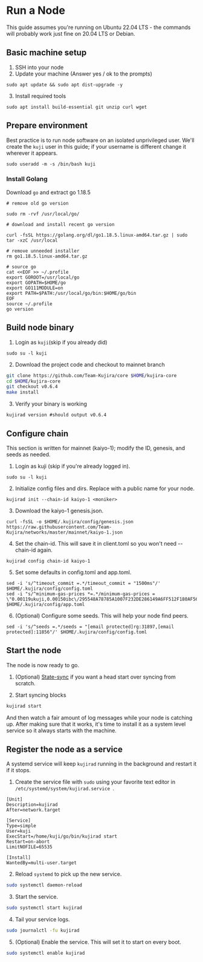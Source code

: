 # Run a Node

This guide assumes you're running on Ubuntu 22.04 LTS - the commands will probably work just fine on 20.04 LTS or Debian.

## Basic machine setup

1. SSH into your node
2. Update your machine (Answer yes / ok to the prompts)

```
sudo apt update && sudo apt dist-upgrade -y
```

3. Install required tools

```
sudo apt install build-essential git unzip curl wget
```

## Prepare environment

Best practice is to run node software on an isolated unprivileged user. We'll create the ```kuji``` user in this guide; if your username is different change it wherever it appears. 

```
sudo useradd -m -s /bin/bash kuji
```

### Install Golang

Download `go` and extract go 1.18.5

```
# remove old go version

sudo rm -rvf /usr/local/go/

# download and install recent go version

curl -fsSL https://golang.org/dl/go1.18.5.linux-amd64.tar.gz | sudo tar -xzC /usr/local

# remove unneeded installer
rm go1.18.5.linux-amd64.tar.gz

# source go
cat <<EOF >> ~/.profile
export GOROOT=/usr/local/go
export GOPATH=$HOME/go
export GO111MODULE=on
export PATH=$PATH:/usr/local/go/bin:$HOME/go/bin
EOF
source ~/.profile
go version
```

## Build node binary

1. Login as ```kuji```(skip if you already did)

```
sudo su -l kuji
```

2. Download the project code and checkout to mainnet branch

```bash
git clone https://github.com/Team-Kujira/core $HOME/kujira-core
cd $HOME/kujira-core
git checkout v0.6.4
make install
```

3. Verify your binary is working

```
kujirad version #should output v0.6.4
```

## Configure chain

This section is written for mainnet (kaiyo-1); modify the ID, genesis, and seeds as needed.

1. Login as kuji (skip if you're already logged in).

```
sudo su -l kuji
```

2. Initialize config files and dirs. Replace <moniker> with a public name for your node.

```
kujirad init --chain-id kaiyo-1 <moniker>
```
3. Download the kaiyo-1 genesis.json.

```
curl -fsSL -o $HOME/.kujira/config/genesis.json https://raw.githubusercontent.com/Team-Kujira/networks/master/mainnet/kaiyo-1.json
```
4. Set the chain-id. This will save it in client.toml so you won't need --chain-id again.

```
kujirad config chain-id kaiyo-1
```

5. Set some defaults in config.toml and app.toml.

```
sed -i 's/^timeout_commit =.*/timeout_commit = "1500ms"/' $HOME/.kujira/config/config.toml
sed -i "s/^minimum-gas-prices *=.*/minimum-gas-prices = \"0.00119ukuji,0.00150ibc\/295548A78785A1007F232DE286149A6FF512F180AF5657780FC89C009E2C348F,0.000125ibc\/27394FB092D2ECCD56123C74F36E4C1F926001CEADA9CA97EA622B25F41E5EB2,0.00126ibc\/47BD209179859CDE4A2806763D7189B6E6FE13A17880FE2B42DE1E6C1E329E23,0.00652ibc\/3607EB5B5E64DD1C0E12E07F077FF470D5BC4706AFCBC98FE1BA960E5AE4CE07,617283951ibc\/F3AA7EF362EC5E791FE78A0F4CCC69FEE1F9A7485EB1A8CAB3F6601C00522F10,0.000288ibc\/EFF323CC632EC4F747C61BCE238A758EFDB7699C3226565F7C20DA06509D59A5,5ibc\/DA59C009A0B3B95E0549E6BF7B075C8239285989FF457A8EDDBB56F10B2A6986,0.00137ibc\/A358D7F19237777AF6D8AD0E0F53268F8B18AE8A53ED318095C14D6D7F3B2DB5,0.0488ibc\/4F393C3FCA4190C0A6756CE7F6D897D5D1BE57D6CCB80D0BC87393566A7B6602,78492936ibc\/004EBF085BBED1029326D56BE8A2E67C08CECE670A94AC1947DF413EF5130EB2,964351ibc\/1B38805B1C75352B28169284F96DF56BDEBD9E8FAC005BDCC8CF0378C82AA8E7\"/;" $HOME/.kujira/config/app.toml
```

6. (Optional) Configure some seeds. This will help your node find peers.

```
sed -i 's/^seeds =.*/seeds = "[email protected]rg:31897,[email protected]:11856"/' $HOME/.kujira/config/config.toml
```

## Start the node

The node is now ready to go.

1. (Optional) [State-sync](/validators/run-a-node/state-sync.md) if you want a head start over syncing from scratch.

2. Start syncing blocks

```bash
kujirad start
```

And then watch a fair amount of log messages while your node is catching up. After making sure that it works, it's time to install it as a system level service so it always starts with the machine.

## Register the node as a service

A systemd service will keep `kujirad` running in the background and restart it if it stops.

1. Create the service file with `sudo` using your favorite text editor in `/etc/systemd/system/kujirad.service `.

```
[Unit]
Description=kujirad
After=network.target

[Service]
Type=simple
User=kuji
ExecStart=/home/kuji/go/bin/kujirad start
Restart=on-abort
LimitNOFILE=65535

[Install]
WantedBy=multi-user.target  
```

2. Reload `systemd` to pick up the new service.
```bash
sudo systemctl daemon-reload
```
3. Start the service.
```bash
sudo systemctl start kujirad
```
4. Tail your service logs.
```bash
sudo journalctl -fu kujirad
```
5. (Optional) Enable the service. This will set it to start on every boot.
```bash
sudo systemctl enable kujirad
```
